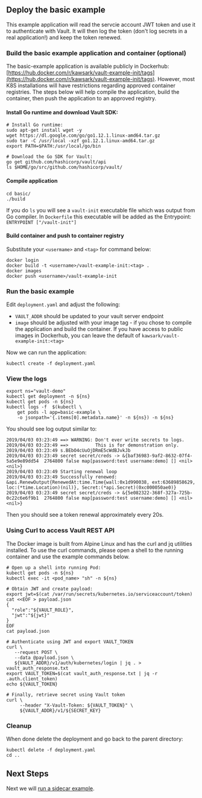 ## Deploy the basic example

This example application will read the servcie account JWT token and use it to
authenticate with Vault. It will then log the token (don't log secrets in a
real application!) and keep the token renewed.

### Build the basic example application and container (optional)

The basic-example application is available publicly in Dockerhub: [https://hub.docker.com/r/kawsark/vault-example-init/tags](https://hub.docker.com/r/kawsark/vault-example-init/tags). However, most K8S installations will have restrictions regarding approved container registries. The steps below will help compile the application, build the container, then push the application to an approved registry.

#### Install Go runtime and download Vault SDK:
```
# Install Go runtime: 
sudo apt-get install wget -y
wget https://dl.google.com/go/go1.12.1.linux-amd64.tar.gz
sudo tar -C /usr/local -xzf go1.12.1.linux-amd64.tar.gz
export PATH=$PATH:/usr/local/go/bin

# Download the Go SDK for Vault:
go get github.com/hashicorp/vault/api
ls $HOME/go/src/github.com/hashicorp/vault/
```
#### Compile application
```
cd basic/
./build
```
If you do `ls` you will see a `vault-init` executable file which was output from Go compiler. In `Dockerfile` this executable will be added as the Entrypoint: `ENTRYPOINT ["/vault-init"]`

#### Build container and push to container registry
Substitute your `<usermame>` and `<tag>` for command below:
```
docker login
docker build -t <username>/vault-example-init:<tag> .
docker images
docker push <username>/vault-example-init
```

### Run the basic example
Edit `deployment.yaml` and adjust the following:
- `VAULT_ADDR` should be updated to your vault server endpoint
- `image` should be adjusted with your image tag - if you chose to compile the application and build the container. If you have access to public images in Dockerhub, you can leave the default of `kawsark/vault-example-init:<tag>` 

Now we can run the application:
```
kubectl create -f deployment.yaml
```

### View the logs
```
export ns="vault-demo"
kubectl get deployment -n ${ns}
kubectl get pods -n ${ns}
kubectl logs -f  $(kubectl \
    get pods -l app=basic-example \
    -o jsonpath='{.items[0].metadata.name}' -n ${ns}) -n ${ns}
```

You should see log output similar to:
```
2019/04/03 03:23:49 ==> WARNING: Don't ever write secrets to logs.
2019/04/03 03:23:49 ==>          This is for demonstration only.
2019/04/03 03:23:49 s.BEbO4cUuOjDRmE5cWdBJvkJb
2019/04/03 03:23:49 secret secret/creds -> &{baf36983-9af2-8632-07f4-5a5e9e89dd54  2764800 false map[password:test username:demo] [] <nil> <nil>}
2019/04/03 03:23:49 Starting renewal loop
2019/04/03 03:23:49 Successfully renewed: &api.RenewOutput{RenewedAt:time.Time{wall:0x1d990038, ext:63689858629, loc:(*time.Location)(nil)}, Secret:(*api.Secret)(0xc000050ae0)}
2019/04/03 03:23:49 secret secret/creds -> &{5e082322-368f-327a-725b-0c22c6e6f9b1  2764800 false map[password:test username:demo] [] <nil> <nil>}
```

Then you should see a token renewal approximately every 20s.

### Using Curl to access Vault REST API
The Docker image is built from Alpine Linux and has the curl and jq utilities installed. To use the curl commands, please open a shell to the running container and use the example commands below. 
```
# Open up a shell into running Pod:
kubectl get pods -n ${ns}
kubectl exec -it <pod_name> "sh" -n ${ns}

# Obtain JWT and create payload:
export jwt=$(cat /var/run/secrets/kubernetes.io/serviceaccount/token)
cat <<EOF > payload.json
{
  "role":"${VAULT_ROLE}",
  "jwt":"${jwt}"
}
EOF
cat payload.json

# Authenticate using JWT and export VAULT_TOKEN
curl \
   --request POST \
   --data @payload.json \
   ${VAULT_ADDR}/v1/auth/kubernetes/login | jq . > vault_auth_response.txt
export VAULT_TOKEN=$(cat vault_auth_response.txt | jq -r .auth.client_token)
echo ${VAULT_TOKEN}

# Finally, retrieve secret using Vault token
curl \
     --header "X-Vault-Token: ${VAULT_TOKEN}" \
     ${VAULT_ADDR}/v1/${SECRET_KEY}
```


### Cleanup 

When done delete the deployment and go back to the parent directory:

```
kubectl delete -f deployment.yaml
cd ..
```

## Next Steps

Next we will [run a sidecar example](./4-deploy-sidecar.md).




